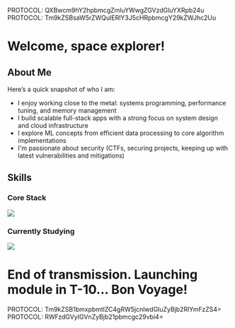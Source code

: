 PROTOCOL: QXBwcm9hY2hpbmcgZmluYWwgZGVzdGluYXRpb24u  
PROTOCOL: Tm9kZSBsaW5rZWQuIERlY3J5cHRpbmcgY29kZWJhc2Uu

<h1 style="text-decoration: none;">Welcome, space explorer!</h1>

<h2 style="text-decoration: none;">About Me</h2>

Here’s a quick snapshot of who I am:

- I enjoy working close to the metal: systems programming, performance tuning, and memory management
- I build scalable full-stack apps with a strong focus on system design and cloud infrastructure
- I explore ML concepts from efficient data processing to core algorithm implementations
- I'm passionate about security (CTFs, securing projects, keeping up with latest vulnerabilities and mitigations)

<h2 style="text-decoration: none;">Skills</h2>

<h3 style="text-decoration: none;">Core Stack</h3>

<p>
  <a href="https://skillicons.dev">
    <img src="https://skillicons.dev/icons?i=python,c,cpp,js,ts,swift,java,kotlin,bash,pytorch,tensorflow,linux,react,angular,nodejs,express,flask,firebase,aws,git,docker,githubactions,postgres,nginx" />
  </a>
</p>

<h3 style="text-decoration: none;">Currently Studying</h3>

<p>
  <a href="https://skillicons.dev">
    <img src="https://skillicons.dev/icons?i=neovim,next,go" />
  </a>
</p>

<h1 style="text-decoration: none;">End of transmission. Launching module in T-10... Bon Voyage!</h1>

PROTOCOL: Tm9kZSB1bmxpbmtlZC4gRW5jcnlwdGluZyBjb2RlYmFzZS4=  
PROTOCOL: RWFzdGVyIGVnZyBjb21pbmcgc29vbi4=
